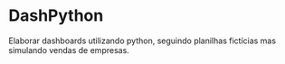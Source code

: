 # DashPython
Elaborar dashboards utilizando python, seguindo planilhas fictícias mas simulando vendas de empresas. 



